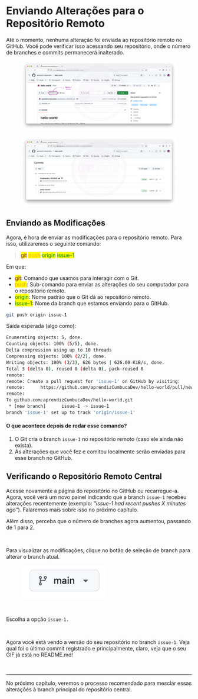 # Enviando Alterações para o Repositório Remoto

Até o momento, nenhuma alteração foi enviada ao repositório remoto no GitHub. Você pode verificar isso acessando seu repositório, onde o número de branches e commits permanecerá inalterado.

<figure><img src="../../.gitbook/assets/66_ Repo before push.png" alt=""><figcaption></figcaption></figure>

<figure><img src="../../.gitbook/assets/67_ Commits before push.png" alt=""><figcaption></figcaption></figure>

## Enviando as Modificações

Agora, é hora de enviar as modificações para o repositório remoto. Para isso, utilizaremos o seguinte comando:

> <mark style="color:purple;">git</mark> <mark style="color:orange;">push</mark> <mark style="color:green;">origin</mark> <mark style="color:green;">issue-1</mark>

Em que:

* <mark style="color:purple;">git</mark>: Comando que usamos para interagir com o Git.
* <mark style="color:orange;">push</mark>: Sub-comando para enviar as alterações do seu computador para o repositório remoto.
* <mark style="color:green;">origin</mark>: Nome padrão que o Git dá ao repositório remoto.
* <mark style="color:green;">issue-1</mark>: Nome da branch que estamos enviando para o GitHub.

```bash
git push origin issue-1
```

Saída esperada (algo como):

```bash
Enumerating objects: 5, done.
Counting objects: 100% (5/5), done.
Delta compression using up to 10 threads
Compressing objects: 100% (2/2), done.
Writing objects: 100% (3/3), 626 bytes | 626.00 KiB/s, done.
Total 3 (delta 0), reused 0 (delta 0), pack-reused 0
remote:
remote: Create a pull request for 'issue-1' on GitHub by visiting:
remote:      https://github.com/aprendizCumbucaDev/hello-world/pull/new/issue-1
remote:
To github.com:aprendizCumbucaDev/hello-world.git
 * [new branch]      issue-1 -> issue-1
branch 'issue-1' set up to track 'origin/issue-1'
```

#### O que acontece depois de rodar esse comando?

1. O Git cria o branch `issue-1` no repositório remoto (caso ele ainda não exista).
2. As alterações que você fez e comitou localmente serão enviadas para esse branch no GitHub.

## Verificando o Repositório Remoto Central

Acesse novamente a página do repositório no GitHub ou recarregue-a. Agora, você verá um novo painel indicando que a branch `issue-1` recebeu alterações recentemente (exemplo: _"issue-1 had recent pushes X minutes ago"_). Falaremos mais sobre isso no próximo capítulo.

Além disso, perceba que o número de branches agora aumentou, passando de 1 para 2.

<figure><img src="../../.gitbook/assets/69_ Repo após push.png" alt=""><figcaption></figcaption></figure>

Para visualizar as modificações, clique no botão de seleção de branch para alterar o branch atual.

<figure><img src="../../.gitbook/assets/image (1) (1) (1).png" alt=""><figcaption></figcaption></figure>

<figure><img src="../../.gitbook/assets/70_ Repo após push 2.png" alt=""><figcaption></figcaption></figure>

Escolha a opção `issue-1.`

<figure><img src="../../.gitbook/assets/71_ Repo após push 3.png" alt=""><figcaption></figcaption></figure>

Agora você está vendo a versão do seu repositório no branch `issue-1`. Veja qual foi o último commit registrado e principalmente, claro, veja que o seu GIF já está no README.md!

<figure><img src="../../.gitbook/assets/72_ Repo após push 4 (1).png" alt=""><figcaption></figcaption></figure>

***

No próximo capítulo, veremos o processo recomendado para mesclar essas alterações à branch principal do repositório central.

